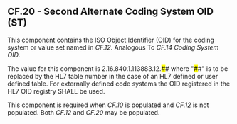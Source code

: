 ## CF.20 - Second Alternate Coding System OID (ST)

This component contains the ISO Object Identifier (OID) for the coding system or value set named in _CF.12_. Analogous To _CF.14 Coding System OID_.

The value for this component is 2.16.840.1.113883.12.<mark>#</mark># where "<mark>#</mark>#" is to be replaced by the HL7 table number in the case of an HL7 defined or user defined table. For externally defined code systems the OID registered in the HL7 OID registry SHALL be used.

This component is required when _CF.10_ is populated and _CF.12_ is not populated. Both _CF.12_ and _CF.20_ may be populated.
